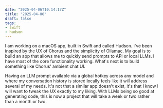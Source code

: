 ```yaml
---
date: "2025-04-06T10:14:17Z"
title: "2025-04-06"
draft: false
tags:
- swift
- hudson
---
```


I am working on a macOS app, built in Swift and called Hudson.
I've been inspired by the UX of [Chorus](https://chorus.sh/) and the simplicity of [Ollamac](https://github.com/kevinhermawan/Ollamac).
My goal is to build an app that allows me to quickly send prompts to API or local LLMs.
I have most of the core functionality working.
What's next is to build something like Chorus' ambient chat UI.

Having an LLM prompt available via a global hotkey across any model and where my conversation history is stored locally feels like it will address several of my needs.
It's not that a similar app doesn't exist, it's that I know I will want to tweak the UX exactly to my liking.
With LLMs being so good at generating code, this is now a project that will take a week or two rather than a month or two.
